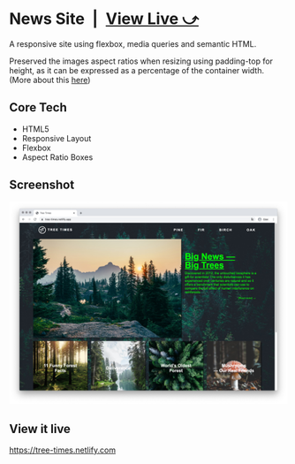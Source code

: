 # News Site&ensp;|&ensp;[View Live &#10555;](https://tree-times.netlify.com)
A responsive site using flexbox, media queries and semantic HTML.

Preserved the images aspect ratios when resizing using padding-top for height, as it can be expressed as a percentage of the container width. (More about this [here](https://css-tricks.com/aspect-ratio-boxes/))

## Core Tech
* HTML5
* Responsive Layout
* Flexbox
* Aspect Ratio Boxes

## Screenshot
![Screenshot](screenshot.jpg)

## View it live
https://tree-times.netlify.com

